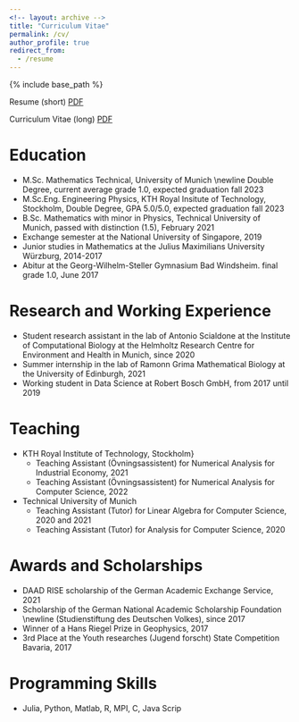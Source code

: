 ```yaml
---
<!-- layout: archive -->
title: "Curriculum Vitae"
permalink: /cv/
author_profile: true
redirect_from:
  - /resume
---
```


{% include base_path %}

Resume (short) [PDF]()

Curriculum Vitae (long) [PDF]()


Education
======
* M.Sc. Mathematics Technical, University of Munich \newline Double Degree, current average grade 1.0, expected graduation fall 2023
* M.Sc.Eng. Engineering Physics, KTH Royal Insitute of Technology, Stockholm, Double Degree, GPA 5.0/5.0, expected graduation fall 2023
* B.Sc. Mathematics with minor in Physics, Technical University of  Munich, passed with distinction (1.5), February 2021
* Exchange semester at the National University of Singapore, 2019
* Junior studies in Mathematics at the Julius Maximilians University Würzburg, 2014-2017
* Abitur at the Georg-Wilhelm-Steller Gymnasium Bad Windsheim. final grade 1.0, June 2017

Research and Working Experience
======
* Student research assistant in the lab of Antonio Scialdone at the Institute of Computational Biology at the Helmholtz Research Centre for Environment and Health in Munich, since 2020
* Summer internship in the lab of Ramonn Grima Mathematical Biology at the University of Edinburgh, 2021
* Working student in Data Science at Robert Bosch GmbH, from 2017 until 2019


Teaching
======
* KTH Royal Institute of Technology, Stockholm}
  * Teaching Assistant (Övningsassistent) for Numerical Analysis for Industrial Economy, 2021
  * Teaching Assistant (Övningsassistent) for Numerical Analysis for Computer Science, 2022
* Technical University of Munich
  * Teaching Assistant (Tutor) for Linear Algebra for Computer Science, 2020 and 2021
  * Teaching Assistant (Tutor) for Analysis for Computer Science, 2020

Awards and Scholarships
======
* DAAD RISE scholarship of the German Academic Exchange Service, 2021
* Scholarship of the German National Academic Scholarship Foundation \newline (Studienstiftung des Deutschen Volkes), since 2017
* Winner of a Hans Riegel Prize in Geophysics, 2017
* 3rd Place at the Youth researches (Jugend forscht) State Competition Bavaria, 2017

Programming Skills
======
* Julia, Python, Matlab, R, MPI, C, Java Scrip
